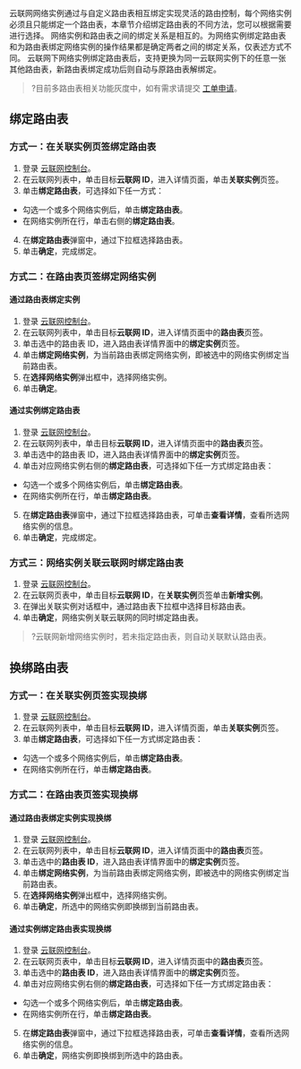 ﻿云联网网络实例通过与自定义路由表相互绑定实现灵活的路由控制，每个网络实例必须且只能绑定一个路由表，本章节介绍绑定路由表的不同方法，您可以根据需要进行选择。
网络实例和路由表之间的绑定关系是相互的。为网络实例绑定路由表和为路由表绑定网络实例的操作结果都是确定两者之间的绑定关系，仅表述方式不同。
云联网下网络实例绑定路由表后，支持更换为同一云联网实例下的任意一张其他路由表，新路由表绑定成功后则自动与原路由表解绑定。
>?目前多路由表相关功能灰度中，如有需求请提交 [工单申请](https://console.cloud.tencent.com/workorder/category)。
>


## 绑定路由表

### 方式一：在关联实例页签绑定路由表
1. 登录 [云联网控制台](https://console.cloud.tencent.com/vpc/ccn)。
2. 在云联网列表中，单击目标**云联网 ID**，进入详情页面，单击**关联实例**页签。
3. 单击**绑定路由表**，可选择如下任一方式：
 - 勾选一个或多个网络实例后，单击**绑定路由表**。
 - 在网络实例所在行，单击右侧的**绑定路由表**。
4. 在**绑定路由表**弹窗中，通过下拉框选择路由表。
5. 单击**确定**，完成绑定。

### 方式二：在路由表页签绑定网络实例
#### 通过路由表绑定实例
1. 登录 [云联网控制台](https://console.cloud.tencent.com/vpc/ccn)。
2. 在云联网列表中，单击目标**云联网 ID**，进入详情页面中的**路由表**页签。
3. 单击选中的路由表 ID，进入路由表详情界面中的**绑定实例**页签。
4. 单击**绑定网络实例**，为当前路由表绑定网络实例，即被选中的网络实例绑定当前路由表。
5. 在**选择网络实例**弹出框中，选择网络实例。
6. 单击**确定**。

#### 通过实例绑定路由表
1. 登录 [云联网控制台](https://console.cloud.tencent.com/vpc/ccn)。
2. 在云联网列表中，单击目标**云联网 ID**，进入详情页面中的**路由表**页签。
3. 单击选中的路由表 ID，进入路由表详情界面中的**绑定实例**页签。
4. 单击对应网络实例右侧的**绑定路由表**，可选择如下任一方式绑定路由表：
 - 勾选一个或多个网络实例后，单击**绑定路由表**。
 - 在网络实例所在行，单击**绑定路由表**。
5. 在**绑定路由表**弹窗中，通过下拉框选择路由表，可单击**查看详情**，查看所选网络实例的信息。
6. 单击**确定**，完成绑定。

### 方式三：网络实例关联云联网时绑定路由表
1. 登录 [云联网控制台](https://console.cloud.tencent.com/vpc/ccn)。
2. 在云联网页表中，单击目标**云联网 ID**，在**关联实例**页签单击**新增实例**。
3. 在弹出关联实例对话框中，通过路由表下拉框中选择目标路由表。
4. 单击**确定**，网络实例关联云联网的同时绑定路由表。
>?云联网新增网络实例时，若未指定路由表，则自动关联默认路由表。
>


## 换绑路由表

### 方式一：在关联实例页签实现换绑
1. 登录 [云联网控制台](https://console.cloud.tencent.com/vpc/ccn)。
2. 在云联网列表中，单击目标**云联网 ID**，进入详情页面，单击**关联实例**页签。
3. 单击**绑定路由表**，可选择如下任一方式绑定路由表：
 - 勾选一个或多个网络实例后，单击**绑定路由表**。
 - 在网络实例所在行，单击**绑定路由表**。



### 方式二：在路由表页签实现换绑

#### 通过路由表绑定实例实现换绑
1. 登录 [云联网控制台](https://console.cloud.tencent.com/vpc/ccn)。
2. 在云联网列表中，单击目标**云联网 ID**，进入详情页面中的**路由表**页签。
3. 单击选中的**路由表 ID**，进入路由表详情界面中的**绑定实例**页签。
4. 单击**绑定网络实例**，为当前路由表绑定网络实例，即被选中的网络实例绑定当前路由表。
5. 在**选择网络实例**弹出框中，选择网络实例。
6. 单击**确定**，所选中的网络实例即换绑到当前路由表。

#### 通过实例绑定路由表实现换绑
1. 登录 [云联网控制台](https://console.cloud.tencent.com/vpc/ccn)。
2. 在云联网页表中，单击目标**云联网 ID**，进入详情页面中的**路由表**页签。
3. 单击选中的**路由表 ID**，进入路由表详情界面中的**绑定实例**页签。
4. 单击对应网络实例右侧的**绑定路由表**，可选择如下任一方式绑定路由表：
 - 勾选一个或多个网络实例后，单击**绑定路由表**。
 - 在网络实例所在行，单击**绑定路由表**。
5. 在**绑定路由表**弹窗中，通过下拉框选择路由表，可单击**查看详情**，查看所选网络实例的信息。
6. 单击**确定**，网络实例即换绑到所选中的路由表。
